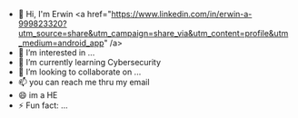 - 👋 Hi, I'm Erwin
<a href="https://www.linkedin.com/in/erwin-a-999823320?utm_source=share&utm_campaign=share_via&utm_content=profile&utm_medium=android_app" /a>
- 👀 I’m interested in ...
- 🌱 I’m currently learning Cybersecurity
- 💞️ I’m looking to collaborate on ...
- 📫 you can reach me thru my email
- 😄 im a HE
- ⚡ Fun fact: ...

<!---
wheng68-coder/wheng68-coder is a ✨ special ✨ repository because its `README.md` (this file) appears on your GitHub profile.
You can click the Preview link to take a look at your changes.
--->
